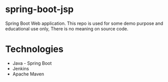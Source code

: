 # spring-boot-jsp
Spring Boot Web application.
This repo is used for some demo purpose and educational use only, There is no meaning on source code.

# Technologies
* Java - Spring Boot
* Jenkins
* Apache Maven
